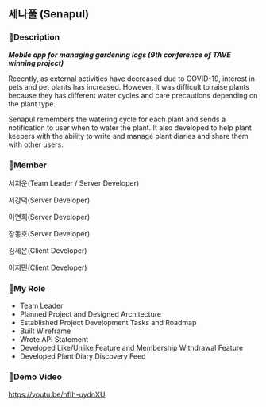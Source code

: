 ## 세나풀 (Senapul)

### 📱Description
***Mobile app for managing gardening logs (9th conference of TAVE winning project)***

Recently, as external activities have decreased due to COVID-19, interest in pets and pet plants has increased. 
However, it was difficult to raise plants because they has different water cycles and care precautions depending on the plant type.

Senapul remembers the watering cycle for each plant and sends a notification to user when to water the plant. 
It also developed to help plant keepers with the ability to write and manage plant diaries and share them with other users.

### 📱Member
서지운(Team Leader / Server Developer)

서강덕(Server Developer)

이연희(Server Developer)

장동호(Server Developer)

김세은(Client Developer)

이지민(Client Developer)

### 📱My Role
- Team Leader
- Planned Project and Designed Architecture
- Established Project Development Tasks and Roadmap
- Built Wireframe
- Wrote API Statement
- Developed Like/Unlike Feature and Membership Withdrawal Feature
- Developed Plant Diary Discovery Feed

### 📱Demo Video
https://youtu.be/nfIh-uydnXU
